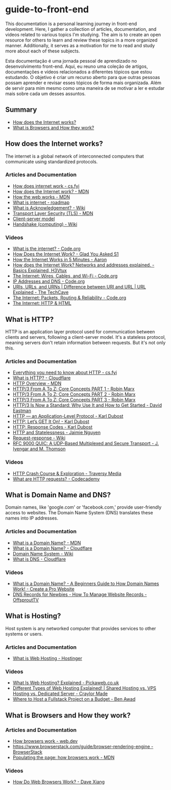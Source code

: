 # guide-to-front-end
This documentation is a personal learning journey in front-end development. Here, I gather a collection of articles, documentation, and videos related to various topics I'm studying. The aim is to create an open resource for others to learn and review these topics in a more organized manner. Additionally, it serves as a motivation for me to read and study more about each of these subjects.

Esta documentação é uma jornada pessoal de aprendizado no desenvolvimento front-end. Aqui, eu reuno uma coleção de artigos, documentações e vídeos relacionados a diferentes tópicos que estou estudando. O objetivo é criar um recurso aberto para que outras pessoas possam aprender e revisar esses tópicos de forma mais organizada. Além de servir para mim mesmo como uma maneira de se motivar a ler e estudar mais sobre cada um desses assuntos.

## Summary
- [How does the Internet works?](##how-does-the-internet-works?)
- [What is Browsers and How they work?](##what-is-browsers-and-how-they-work?)

## How does the Internet works?
The internet is a global network of interconnected computers that communicate using standardized protocols.

### Articles and Documentation
- [How does internet work - cs.fyi](https://cs.fyi/guide/how-does-internet-work)
- [How does the Internet work? - MDN](https://developer.mozilla.org/en-US/docs/Learn/Common_questions/Web_mechanics/How_does_the_Internet_work)
- [How the web works - MDN](https://developer.mozilla.org/en-US/docs/Learn/Getting_started_with_the_web/How_the_Web_works)
- [What is internet - roadmap](https://roadmap.sh/guides/what-is-internet)
- [What is Acknowledgement? - Wiki](https://en.wikipedia.org/wiki/Acknowledgement_(data_networks))
- [Transport Layer Security (TLS) - MDN](https://developer.mozilla.org/en-US/docs/Glossary/TLS)
- [Client-server model](https://en.wikipedia.org/wiki/Client%E2%80%93server_model)
- [Handshake (computing) - Wiki](https://en.wikipedia.org/wiki/Handshake_(computing))

### Videos
- [What is the internet? - Code.org](https://youtu.be/Dxcc6ycZ73M)
- [How Does the Internet Work? - Glad You Asked S1](https://youtu.be/TNQsmPf24go)
- [How the Internet Works in 5 Minutes - Aaron](https://youtu.be/7_LPdttKXPc)
- [How does the Internet Work? Networks and addresses explained. - Basics Explained, H3Vtux](https://youtu.be/82m2du-zgmY)
- [The Internet: Wires, Cables, and Wi-Fi - Code.org](https://youtu.be/ZhEf7e4kopM)
- [IP Addresses and DNS - Code.org](https://youtu.be/5o8CwafCxnU)
- [URIs, URLs, and URNs | Difference between URI and URL | URL Explained - The TechCave](https://youtu.be/vpYct2npKD8)
- [The Internet: Packets, Routing & Reliability - Code.org](https://youtu.be/AYdF7b3nMto)
- [The Internet: HTTP & HTML](https://youtu.be/kBXQZMmiA4s)

## What is HTTP?
HTTP is an application layer protocol used for communication between clients and servers, following a client-server model. It's a stateless protocol, meaning servers don't retain information between requests. But it's not only this.

### Articles and Documentation
- [Everything you need to know about HTTP - cs.fyi](https://cs.fyi/guide/http-in-depth)
- [What is HTTP? - Cloudflare](https://www.cloudflare.com/en-gb/learning/ddos/glossary/hypertext-transfer-protocol-http/)
- [HTTP Overview - MDN](https://developer.mozilla.org/en-US/docs/Web/HTTP/Overview)
- [HTTP/3 From A To Z: Core Concepts PART 1 - Robin Marx](https://www.smashingmagazine.com/2021/08/http3-core-concepts-part1/)
- [HTTP/3 From A To Z: Core Concepts PART 2 - Robin Marx](https://www.smashingmagazine.com/2021/08/http3-performance-improvements-part2/)
- [HTTP/3 From A To Z: Core Concepts PART 3 - Robin Marx](https://www.smashingmagazine.com/2021/09/http3-practical-deployment-options-part3/)
- [HTTP/3 Is Now a Standard: Why Use It and How to Get Started - David Eastman](https://thenewstack.io/http-3-is-now-a-standard-why-use-it-and-how-to-get-started/)
- [HTTP — an Application-Level Protocol - Karl Dubost](https://dev.opera.com/articles/http-basic-introduction/)
- [HTTP: Let’s GET It On! - Karl Dubost](https://dev.opera.com/articles/http-lets-get-it-on/)
- [HTTP: Response Codes - Karl Dubost](https://dev.opera.com/articles/http-response-codes/)
- [HTTP and Statelessness - Jaimie Nguyen](https://medium.com/@jaimietn/http-and-statelessness-5e290fec80c0)
- [Request-response - Wiki](https://en.wikipedia.org/wiki/Request%E2%80%93response)
- [RFC 9000 QUIC: A UDP-Based Multiplexed and Secure Transport - J. Iyengar and M. Thomson](https://www.rfc-editor.org/rfc/rfc9000.html)

### Videos
- [HTTP Crash Course & Exploration - Traversy Media](https://youtu.be/iYM2zFP3Zn0)
- [What are HTTP requests? - Codecademy](https://youtu.be/-Zea7GB2OwA)

## What is Domain Name and DNS?
Domain names, like 'google.com' or 'facebook.com,' provide user-friendly access to websites. The Domain Name System (DNS) translates these names into IP addresses.

### Articles and Documentation
- [What is a Domain Name? - MDN](https://developer.mozilla.org/en-US/docs/Learn/Common_questions/Web_mechanics/What_is_a_domain_name) 
- [What is a Domain Name? - Cloudflare](https://www.cloudflare.com/en-gb/learning/dns/glossary/what-is-a-domain-name/)
- [Domain Name System - Wiki](https://en.wikipedia.org/wiki/Domain_Name_System)
- [What is DNS - Cloudflare](https://www.cloudflare.com/en-gb/learning/dns/what-is-dns/)

### Videos
- [What is a Domain Name? - A Beginners Guide to How Domain Names Work! - Create a Pro Website](https://youtu.be/Y4cRx19nhJk)
- [DNS Records for Newbies - How To Manage Website Records - OffsproutTV](https://youtu.be/YV5tkQYcvfg)

## What is Hosting?
Host system is any networked computer that provides services to other systems or users.

### Articles and Documentation
- [What is Web Hosting - Hostinger](https://www.hostinger.com/tutorials/what-is-web-hosting/)

### Videos
- [What Is Web Hosting? Explained - Pickaweb.co.uk](https://youtu.be/htbY9-yggB0)
- [Different Types of Web Hosting Explained! | Shared Hosting vs. VPS Hosting vs. Dedicated Server - Craylor Made](https://youtu.be/AXVZYzw8geg)
- [Where to Host a Fullstack Project on a Budget - Ben Awad](https://youtu.be/Kx_1NYYJS7Q)

## What is Browsers and How they work?

### Articles and Documentation
- [How browsers work - web.dev](https://web.dev/articles/howbrowserswork)
- [https://www.browserstack.com/guide/browser-rendering-engine - BrowserStack](https://www.browserstack.com/guide/browser-rendering-engine)
- [Populating the page: how browsers work - MDN](https://developer.mozilla.org/en-US/docs/Web/Performance/How_browsers_work)

### Videos
- [How Do Web Browsers Work? - Dave Xiang](https://youtu.be/WjDrMKZWCt0)
